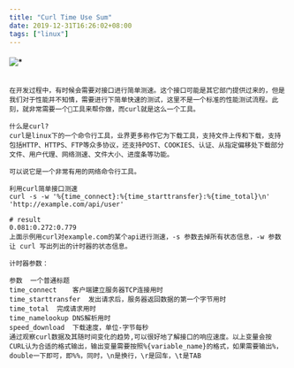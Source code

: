 ```yaml
---
title: "Curl Time Use Sum"
date: 2019-12-31T16:26:02+08:00
tags: ["linux"]
---
```


#### ![*](https://img.shields.io/static/v1?label=smoke&message=<Curl-Time-Use-Sum>&color=red&style=for-the-badge&logo=appveyor)

```text

在开发过程中，有时候会需要对接口进行简单测速。这个接口可能是其它部门提供过来的，但是我们对于性能并不知情，需要进行下简单快速的测试，这里不是一个标准的性能测试流程。此刻，就非常需要一个工具来帮你做，而curl就是这么一个工具。

什么是curl?
curl是linux下的一个命令行工具，业界更多称作它为下载工具，支持文件上传和下载，支持包括HTTP、HTTPS、FTP等众多协议，还支持POST、COOKIES、认证、从指定偏移处下载部分文件、用户代理、网络测速、文件大小、进度条等功能。

可以说它是一个非常有用的网络命令行工具。

利用curl简单接口测速
curl -s -w '%{time_connect}:%{time_starttransfer}:%{time_total}\n' 'http://example.com/api/user'

# result 
0.081:0.272:0.779
上面示例用curl对example.com的某个api进行测速，-s 参数去掉所有状态信息，-w 参数让 curl 写出列出的计时器的状态信息。

计时器参数：

参数	一个普通标题
time_connect	客户端建立服务器TCP连接用时
time_starttransfer	发出请求后，服务器返回数据的第一个字节用时
time_total	完成请求用时
time_namelookup	DNS解析用时
speed_download	下载速度，单位-字节每秒
通过观察curl数据及其随时间变化的趋势,可以很好地了解接口的响应速度。以上变量会按CURL认为合适的格式输出，输出变量需要按照%{variable_name}的格式，如果需要输出%，double一下即可，即%%，同时，\n是换行，\r是回车，\t是TAB



```
